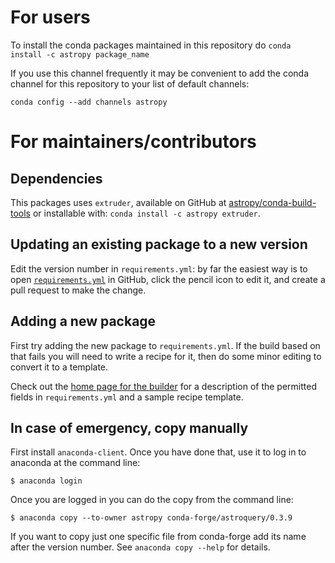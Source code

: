 # For users

To install the conda packages maintained in this repository do
`conda install -c astropy package_name`

If you use this channel frequently it may be convenient to add the conda
channel for this repository to your list of default channels:

```
conda config --add channels astropy
```

# For maintainers/contributors

## Dependencies

This packages uses `extruder`, available on GitHub at
[astropy/conda-build-tools](https://github.com/astropy/conda-build-tools) or installable
with: `conda install -c astropy extruder`.

## Updating an existing package to a new version

Edit the version number in `requirements.yml`: by far the easiest way is to
open [`requirements.yml`](requirements.yml) in GitHub, click the pencil icon
to edit it, and create a pull request to make the change.

## Adding a new package

First try adding the new package to `requirements.yml`. If the build based on
that fails you will need to write a recipe for it, then do some minor editing
to convert it to a template.

Check out the
[home page for the builder](https://github.com/astropy/conda-build-tools)
for a description of the permitted fields in `requirements.yml` and a sample recipe template.

## In case of emergency, copy manually

First install `anaconda-client`. Once you have done that, use it to log in to anaconda at
the command line:

```
$ anaconda login
```

Once you are logged in you can do the copy from the command line:

```
$ anaconda copy --to-owner astropy conda-forge/astroquery/0.3.9
```

If you want to copy just one specific file from conda-forge add its name after
the version number. See `anaconda copy --help` for details.
